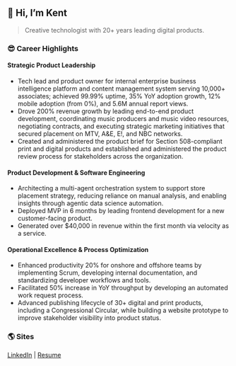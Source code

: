 ## **👋 Hi, I’m Kent**

> Creative technologist with 20+ years leading digital products.

### 😎 Career Highlights

#### Strategic Product Leadership

- Tech lead and product owner for internal enterprise business intelligence platform and content management system serving 10,000+ associates; achieved 99.99% uptime, 35% YoY adoption growth, 12% mobile adoption (from 0%), and 5.6M annual report views.
- Drove 200% revenue growth by leading end-to-end product development, coordinating music producers and music video resources, negotiating contracts, and executing strategic marketing initiatives that secured placement on MTV, A&E, E!, and NBC networks.
- Created and administered the product brief for Section 508-compliant print and digital products and established and administered the product review process for stakeholders across the organization.

#### Product Development & Software Engineering

- Architecting a multi-agent orchestration system to support store placement strategy, reducing reliance on manual analysis, and enabling insights through agentic data science automation.
- Deployed MVP in 6 months by leading frontend development for a new customer-facing product.
- Generated over $40,000 in revenue within the first month via velocity as a service.

#### Operational Excellence & Process Optimization

- Enhanced productivity 20% for onshore and offshore teams by implementing Scrum, developing internal documentation, and standardizing developer workflows and tools.
- Facilitated 50% increase in YoY throughput by developing an automated work request process.
- Advanced publishing lifecycle of 30+ digital and print products, including a Congressional Circular, while building a website prototype to improve stakeholder visibility into product status.

### 🌎 Sites

[LinkedIn](https://www.linkedin.com/in/theartofwarren/) | [Resume](https://www.kentwarren.dev)
